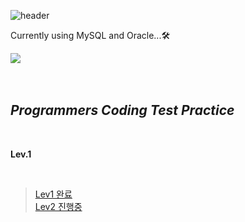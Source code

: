 ![header](https://capsule-render.vercel.app/api?type=waving&color=gradient&height=200&section=header&text=SQL&fontSize=60)

Currently using MySQL and Oracle...🛠

<img src="https://img.shields.io/badge/MySQL-4479A1?style=for-the-badge&logo=MySQL&logoColor=white">

<br/>
<br/>
<br/>

## _Programmers Coding Test Practice_
<br/>

**Lev.1**

<br/>

> [Lev1 완료](https://github.com/Yeom-Suji/SQL/blob/main/PROGRAMMERS_QUIZ/LV.1)<br/>
> [Lev2 진행중](https://github.com/Yeom-Suji/SQL/blob/main/PROGRAMMERS_QUIZ/LV.2)<br/>
